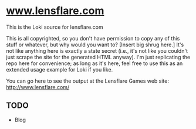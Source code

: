 # www.lensflare.com
This is the Loki source for lensflare.com

This is all copyrighted, so you don't have permission to copy any of this stuff
or whatever, but why would you want to?  [Insert big shrug here.]  It's not like
anything here is exactly a state secret (i.e., it's not like you couldn't just
scrape the site for the generated HTML anyway).  I'm just replicating the repo
here for convenience; as long as it's here, feel free to use this as an extended
usage example for Loki if you like.

You can go here to see the output at the Lensflare Games web site:
http://www.lensflare.com/

## TODO

* Blog
